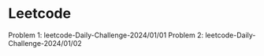 # Leetcode
Problem 1: leetcode-Daily-Challenge-2024/01/01
Problem 2: leetcode-Daily-Challenge-2024/01/02
